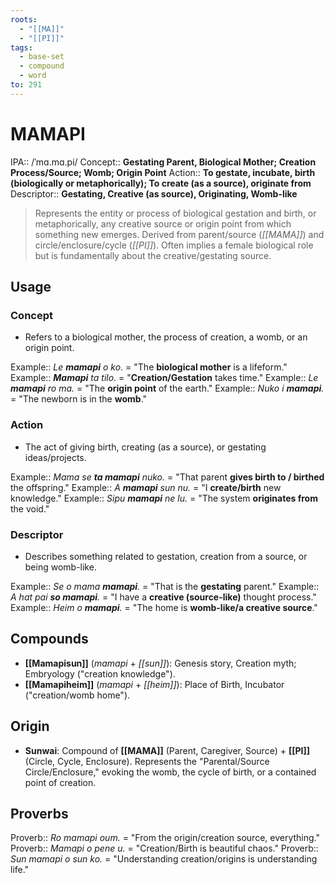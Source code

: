 ```yaml
---
roots:
  - "[[MA]]"
  - "[[PI]]"
tags:
  - base-set
  - compound
  - word
to: 291
---
```

# MAMAPI

IPA::				/ˈmɑ.mɑ.pi/
Concept::		**Gestating Parent, Biological Mother; Creation Process/Source; Womb; Origin Point**
Action::		**To gestate, incubate, birth (biologically or metaphorically); To create (as a source), originate from**
Descriptor::	**Gestating, Creative (as source), Originating, Womb-like**

> Represents the entity or process of biological gestation and birth, or metaphorically, any creative source or origin point from which something new emerges. Derived from parent/source (*[[MAMA]]*) and circle/enclosure/cycle (*[[PI]]*). Often implies a female biological role but is fundamentally about the creative/gestating source.

## Usage

### Concept
*   Refers to a biological mother, the process of creation, a womb, or an origin point.

Example::   *Le **mamapi** o ko.* = "The **biological mother** is a lifeform."
Example::   ***Mamapi** ta tilo.* = "**Creation/Gestation** takes time."
Example::   *Le **mamapi** ro ma.* = "The **origin point** of the earth."
Example::   *Nuko i **mamapi**.* = "The newborn is in the **womb**."

### Action
*   The act of giving birth, creating (as a source), or gestating ideas/projects.

Example::   *Mama se **ta mamapi** nuko.* = "That parent **gives birth to / birthed** the offspring."
Example::   *A **mamapi** sun nu.* = "I **create/birth** new knowledge."
Example::   *Sipu **mamapi** ne lu.* = "The system **originates from** the void."

### Descriptor
*   Describes something related to gestation, creation from a source, or being womb-like.

Example::   *Se o mama **mamapi**.* = "That is the **gestating** parent."
Example::   *A hat pai **so mamapi**.* = "I have a **creative (source-like)** thought process."
Example::   *Heim o **mamapi**.* = "The home is **womb-like/a creative source**."

## Compounds
*   **[[Mamapisun]]** (*mamapi* + *[[sun]]*): Genesis story, Creation myth; Embryology ("creation knowledge").
*   **[[Mamapiheim]]** (*mamapi* + *[[heim]]*): Place of Birth, Incubator ("creation/womb home").

## Origin
*   **Sunwai**: Compound of **[[MAMA]]** (Parent, Caregiver, Source) + **[[PI]]** (Circle, Cycle, Enclosure). Represents the "Parental/Source Circle/Enclosure," evoking the womb, the cycle of birth, or a contained point of creation.

## Proverbs

Proverb:: *Ro mamapi oum.* = "From the origin/creation source, everything."
Proverb:: *Mamapi o pene u.* = "Creation/Birth is beautiful chaos."
Proverb:: *Sun mamapi o sun ko.* = "Understanding creation/origins is understanding life."
